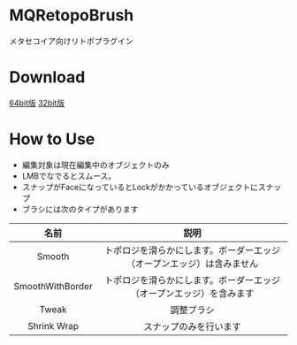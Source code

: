 # MQRetopoBrush
メタセコイア向けリトポプラグイン

# Download
[64bit版](https://github.com/sakana3/MQRetopoBrush/releases/download/v1.0.0/MQRetopoBrush_x64.zip)
[32bit版](https://github.com/sakana3/MQRetopoBrush/releases/download/v1.0.0/MQRetopoBrush_win32.zip)

# How to Use  

- 編集対象は現在編集中のオブジェクトのみ  
- LMBでなでるとスムース。
- スナップがFaceになっているとLockがかかっているオブジェクトにスナップ  
- ブラシには次のタイプがあります  

|名前        |説明          |
|:---------:|:------------:|
|Smooth      |トポロジを滑らかにします。ボーダーエッジ（オープンエッジ）は含みません          |
|SmoothWithBorder      |トポロジを滑らかにします。ボーダーエッジ（オープンエッジ）を含みます         |
|Tweak      |調整ブラシ          |
|Shrink Wrap      |スナップのみを行います          |

